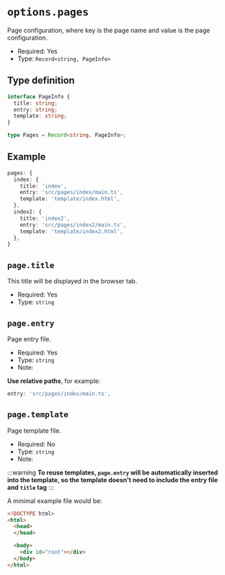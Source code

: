 # `options.pages`

Page configuration, where key is the page name and value is the page configuration.

- Required: Yes
- Type: `Record<string, PageInfo>`

## Type definition

```ts
interface PageInfo {
  title: string;
  entry: string;
  template: string;
}

type Pages = Record<string, PageInfo>;
```

## Example

```ts
pages: {
  index: {
    title: 'index',
    entry: 'src/pages/index/main.ts',
    template: 'template/index.html',
  },
  index2: {
    title: 'index2',
    entry: 'src/pages/index2/main.ts',
    template: 'template/index2.html',
  },
}
```

## `page.title`

This title will be displayed in the browser tab.

- Required: Yes
- Type: `string`

## `page.entry`

Page entry file.

- Required: Yes
- Type: `string`
- Note:

**Use relative paths**, for example:

```ts
entry: 'src/pages/index/main.ts',
```

## `page.template`

 Page template file.

- Required: No
- Type: `string`
- Note:

:::warning
**To reuse templates, `page.entry` will be automatically inserted into the template, so the template doesn't need to include the entry file and `title` tag**
:::

A minimal example file would be:

```html
<!DOCTYPE html>
<html>
  <head>
  </head>

  <body>
    <div id="root"></div>
  </body>
</html>
```
